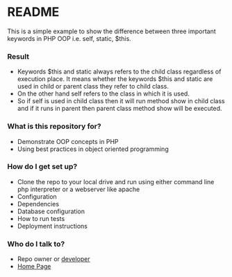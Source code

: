 # README #

This is a simple example to show the difference between three important keywords in PHP OOP i.e. self, static, $this.

### Result ###
* Keywords $this and static always refers to the child class regardless of execution place.
It means whether the keywords $this and static are used in child or parent class they refer to child class.
* On the other hand self refers to the class in which it is used.
* So if self is used in child class then it will run method show in child class and if it runs in parent then parent class
method show will be executed.

### What is this repository for? ###

* Demonstrate OOP concepts in PHP
* Using best practices in object oriented programming

### How do I get set up? ###

* Clone the repo to your local drive and run using either command line php interpreter or a webserver like apache
* Configuration
* Dependencies
* Database configuration
* How to run tests
* Deployment instructions

### Who do I talk to? ###

* Repo owner or [developer]
* [Home Page]


[developer]: <mailto:iloveyii@yahoo.com>
[Home Page]: <http://softhem.se>
